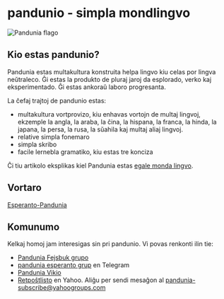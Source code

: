 pandunio - simpla mondlingvo
============================

![](http://www.pandunia.info/bander/bander.png "Pandunia flago")

## Kio estas pandunio?

Pandunia estas multakultura konstruita helpa lingvo kiu celas por lingva neŭtraleco. Ĝi estas la produkto de pluraj jaroj da esplorado, verko kaj eksperimentado. Ĝi estas ankoraŭ laboro progresanta.

La ĉefaj trajtoj de pandunio estas:

- multakultura vortprovizo, kiu enhavas vortojn de multaj lingvoj, ekzemple la angla, la araba, la ĉina, la hispana, la franca, la hinda, la japana, la persa, la rusa, la sŭahila kaj multaj aliaj lingvoj.
- relative simpla fonemaro
- simpla skribo
- facile lernebla gramatiko, kiu estas tre konciza

Ĉi tiu artikolo eksplikas kiel Pandunia estas [egale monda lingvo](dunia_pijin.md).

## Vortaro

[Esperanto-Pandunia](esperanto-pandunio.md)

## Komunumo

Kelkaj homoj jam interesigas sin pri pandunio. Vi povas renkonti ilin tie:

- [Pandunia Fejsbuk grupo](http://www.facebook.com/groups/pandunia)
- [pandunia esperanto grup](https://telegram.me/joinchat/APGe_EEjdrXFNPU02vKWSg) en Telegram
- [Pandunia Vikio](http://eo.pandunia.wikia.com/wiki/%C4%88efpa%C4%9Do)
- [Retpoŝtlisto](https://groups.yahoo.com/neo/groups/pandunia/info) en Yahoo. Aliĝu per sendi mesaĝon al pandunia-subscribe@yahoogroups.com

